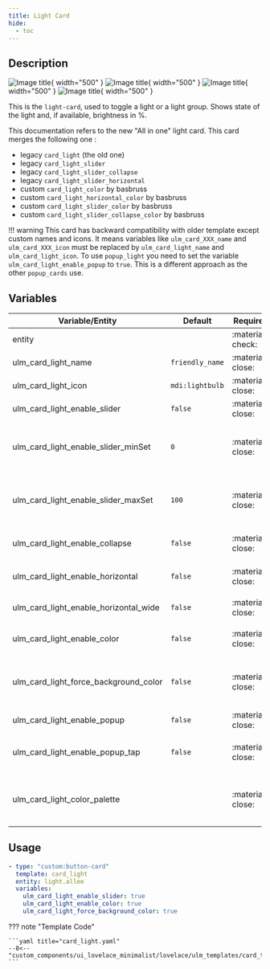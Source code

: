 ```yaml
---
title: Light Card
hide:
  - toc
---
```


<!-- markdownlint-disable MD046 -->

## Description

![Image title](../../assets/img/ulm_cards/card_light.png){ width="500" }
![Image title](../../assets/img/ulm_cards/card_light_slider.png){ width="500" }
![Image title](../../assets/img/ulm_cards/card_light_slider_horizontal.png){ width="500" }
![Image title](../../assets/img/ulm_cards/card_light_slider_collapse.png){ width="500" }

This is the `light-card`, used to toggle a light or a light group. Shows state of the light and, if available, brightness in %.

This documentation refers to the new "All in one" light card.
This card merges the following one :

- legacy `card_light` (the old one)
- legacy `card_light_slider`
- legacy `card_light_slider_collapse`
- legacy `card_light_slider_horizontal`
- custom `card_light_color` by basbruss
- custom `card_light_horizontal_color` by basbruss
- custom `card_light_slider_color` by basbruss
- custom `card_light_slider_collapse_color` by basbruss

!!! warning
This card has backward compatibility with older template except custom names and icons. It means variables like `ulm_card_XXX_name` and `ulm_card_XXX_icon` must be replaced by `ulm_card_light_name` and `ulm_card_light_icon`.
To use `popup_light` you need to set the variable `ulm_card_light_enable_popup` to `true`. This is a different approach as the other `popup_cards` use.

## Variables

| Variable/Entity                       | Default         | Required         | Notes                                                  | Requirement                                   |
| ------------------------------------- | --------------- | ---------------- | ------------------------------------------------------ | --------------------------------------------- |
| entity                                |                 | :material-check: | Your HA entity                                         |                                               |
| ulm_card_light_name                   | `friendly_name` | :material-close: | Customize name                                         |                                               |
| ulm_card_light_icon                   | `mdi:lightbulb` | :material-close: | Customize icon                                         |                                               |
| ulm_card_light_enable_slider          | `false`         | :material-close: | Enable slider                                          |                                               |
| ulm_card_light_enable_slider_minSet   | `0`             | :material-close: | Minimum brightness value user can select in the slider | Need `ulm_card_light_enable_slider: true`     |
| ulm_card_light_enable_slider_maxSet   | `100`           | :material-close: | Maximum brightness value user can select in the slider | Need `ulm_card_light_enable_slider: true`     |
| ulm_card_light_enable_collapse        | `false`         | :material-close: | Collapse slider when off                               | Need `ulm_card_light_enable_slider: true`     |
| ulm_card_light_enable_horizontal      | `false`         | :material-close: | Enable horizontal card                                 |                                               |
| ulm_card_light_enable_horizontal_wide | `false`         | :material-close: | Wider slider                                           | Need `ulm_card_light_enable_horizontal: true` |
| ulm_card_light_enable_color           | `false`         | :material-close: | Enable icon and label light color                      |                                               |
| ulm_card_light_force_background_color | `false`         | :material-close: | Force background light color even in light theme       |                                               |
| ulm_card_light_enable_popup           | `false`         | :material-close: | Enable `popup_light`                                   |                                               |
| ulm_card_light_enable_popup_tap       | `false`         | :material-close: | Enable `popup_light` on simple icon tap                |                                               |
| ulm_card_light_color_palette          |                 | :material-close: | Add `select` entity to control color palette               |                                               |
## Usage

```yaml
- type: "custom:button-card"
  template: card_light
  entity: light.allee
  variables:
    ulm_card_light_enable_slider: true
    ulm_card_light_enable_color: true
    ulm_card_light_force_background_color: true
```

??? note "Template Code"

    ```yaml title="card_light.yaml"
    --8<-- "custom_components/ui_lovelace_minimalist/lovelace/ulm_templates/card_templates/cards/card_light.yaml"
    ```
